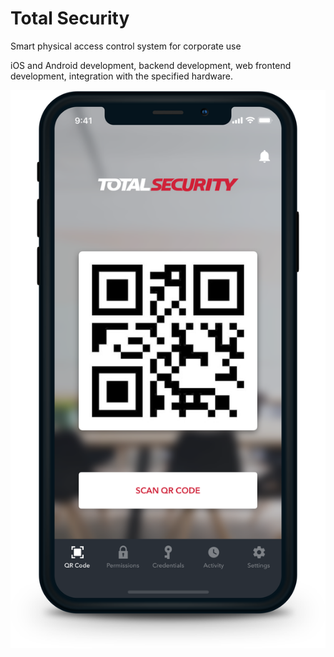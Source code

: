 # Total Security

Smart physical access control system for corporate use

iOS and Android development, backend development, web frontend development, integration with the specified hardware.

![](../.gitbook/assets/image%20%284%29.png)

